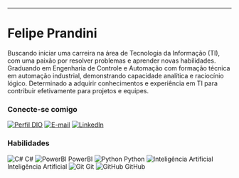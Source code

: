 ---

# Felipe Prandini

Buscando iniciar uma carreira na área de Tecnologia da Informação (TI), com uma paixão por resolver problemas e aprender novas habilidades. Graduando em Engenharia de Controle e Automação com formação técnica em automação industrial, demonstrando capacidade analítica e raciocínio lógico. Determinado a adquirir conhecimentos e experiência em TI para contribuir efetivamente para projetos e equipes.

### Conecte-se comigo

[![Perfil DIO](https://img.shields.io/badge/-Meu%20Perfil%20na%20DIO-30A3DC?style=for-the-badge)](https://web.dio.me/users/felipeprandini/)
[![E-mail](https://img.shields.io/badge/-Email-000?style=for-the-badge&logo=microsoft-outlook&logoColor=E94D5F)](mailto:felipeprandini@gmail.com)
[![LinkedIn](https://img.shields.io/badge/-LinkedIn-000?style=for-the-badge&logo=linkedin&logoColor=30A3DC)](https://www.linkedin.com/in/felipe-prandini/)

### Habilidades

![C#](https://img.icons8.com/color/48/000000/c-sharp-logo.png) C#
![PowerBI](https://img.icons8.com/color/48/000000/power-bi.png) PowerBI
![Python](https://img.icons8.com/color/48/000000/python.png) Python
![Inteligência Artificial](https://img.icons8.com/color/48/000000/artificial-intelligence.png) Inteligência Artificial
![Git](https://img.icons8.com/color/48/000000/git.png) Git
![GitHub](https://img.icons8.com/fluent/48/000000/github.png) GitHub